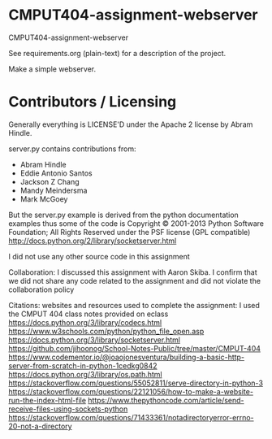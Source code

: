 CMPUT404-assignment-webserver
=============================

CMPUT404-assignment-webserver

See requirements.org (plain-text) for a description of the project.

Make a simple webserver.

Contributors / Licensing
========================

Generally everything is LICENSE'D under the Apache 2 license by Abram Hindle.

server.py contains contributions from:

* Abram Hindle
* Eddie Antonio Santos
* Jackson Z Chang
* Mandy Meindersma 
* Mark McGoey

But the server.py example is derived from the python documentation
examples thus some of the code is Copyright © 2001-2013 Python
Software Foundation; All Rights Reserved under the PSF license (GPL
compatible) http://docs.python.org/2/library/socketserver.html

I did not use any other source code in this assignment 

Collaboration: 
I discussed this assignment with Aaron Skiba. I confirm that we did not share any code related to the assignment and did not violate the collaboration policy

Citations: websites and resources used to complete the assignment:
I used the CMPUT 404 class notes provided on eclass
https://docs.python.org/3/library/codecs.html
https://www.w3schools.com/python/python_file_open.asp
https://docs.python.org/3/library/socketserver.html
https://github.com/jihoonog/School-Notes-Public/tree/master/CMPUT-404
https://www.codementor.io/@joaojonesventura/building-a-basic-http-server-from-scratch-in-python-1cedkg0842
https://docs.python.org/3/library/os.path.html
https://stackoverflow.com/questions/55052811/serve-directory-in-python-3
https://stackoverflow.com/questions/22121056/how-to-make-a-website-run-the-index-html-file
https://www.thepythoncode.com/article/send-receive-files-using-sockets-python
https://stackoverflow.com/questions/71433361/notadirectoryerror-errno-20-not-a-directory